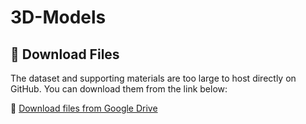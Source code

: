 # 3D-Models

## 📁 Download Files

The dataset and supporting materials are too large to host directly on GitHub. You can download them from the link below:

🔗 [Download files from Google Drive](https://drive.google.com/drive/folders/1Y-tOCSQIRm3oZ6Q9PBR7xMc9KFMU_rfr)
